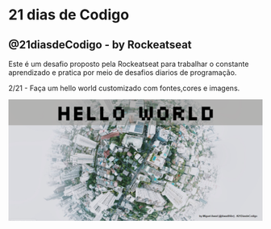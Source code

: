 # 21 dias de Codigo
## @21diasdeCodigo - by Rockeatseat

Este é um desafio proposto pela Rockeatseat para trabalhar o constante aprendizado e pratica por meio de desafios diarios de programação.

 

 2/21 - Faça um hello world customizado com fontes,cores e imagens.

 ![Resultado Desafio 02](./Resultado.png "hello world customizado com fontes,cores e imagens")
